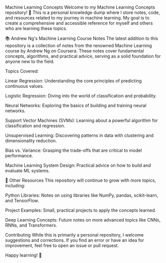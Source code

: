 Machine Learning Concepts
Welcome to my Machine Learning Concepts repository! 🚀 This is a personal knowledge dump where I store notes, code, and resources related to my journey in machine learning. My goal is to create a comprehensive and accessible reference for myself and others who are learning these topics.

📚 Andrew Ng's Machine Learning Course Notes
The latest addition to this repository is a collection of notes from the renowned Machine Learning course by Andrew Ng on Coursera. These notes cover fundamental concepts, algorithms, and practical advice, serving as a solid foundation for anyone new to the field.

Topics Covered:

Linear Regression: Understanding the core principles of predicting continuous values.

Logistic Regression: Diving into the world of classification and probability.

Neural Networks: Exploring the basics of building and training neural networks.

Support Vector Machines (SVMs): Learning about a powerful algorithm for classification and regression.

Unsupervised Learning: Discovering patterns in data with clustering and dimensionality reduction.

Bias vs. Variance: Grasping the trade-offs that are critical to model performance.

Machine Learning System Design: Practical advice on how to build and evaluate ML systems.

📝 Other Resources
This repository will continue to grow with more topics, including:

Python Libraries: Notes on using libraries like NumPy, pandas, scikit-learn, and TensorFlow.

Project Examples: Small, practical projects to apply the concepts learned.

Deep Learning Concepts: Future notes on more advanced topics like CNNs, RNNs, and Transformers.

Contributing
While this is primarily a personal repository, I welcome suggestions and corrections. If you find an error or have an idea for improvement, feel free to open an issue or pull request.

Happy learning! 🧠
